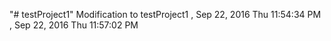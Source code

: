 "# testProject1" 
Modification to testProject1
, Sep 22, 2016 Thu 11:54:34 PM
, Sep 22, 2016 Thu 11:57:02 PM
